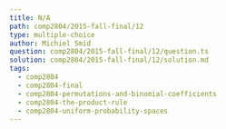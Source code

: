 ```yaml
---
title: N/A
path: comp2804/2015-fall-final/12
type: multiple-choice
author: Michiel Smid
question: comp2804/2015-fall-final/12/question.ts
solution: comp2804/2015-fall-final/12/solution.md
tags:
  - comp2804
  - comp2804-final
  - comp2804-permutations-and-binomial-coefficients
  - comp2804-the-product-rule
  - comp2804-uniform-probability-spaces
---
```

